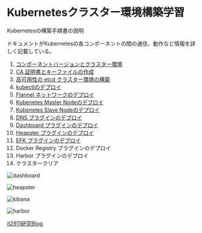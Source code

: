 # Kubernetesクラスター環境構築学習

Kubernetesの構築手順書の説明

ドキュメントがKubernetesの各コンポーネントの間の通信、動作など情報を詳しく記載している。

1. [コンポーネントバージョンとクラスター環境](./01_ready_to_deploy_a_kubernetes_cluster.md)  
2. [CA 証明書とキーファイルの作成](./02_create_ca_certificate_and_key.md)  
3. [高可用性の etcd クラスター環境の構築](./03_deploy_high_available_etcd_cluster.md)  
4. [kubectlのデプロイ](./04_deploy_kubectl_command_tools.md)  
5. [Flannel ネットワークのデプロイ](./05_deploy_flannel_network.md)  
6. [Kubenetes Master Nodeのデプロイ](./06_deploy_kubernetes_master.md)
7. [Kubenetes Slave Nodeのデプロイ](./07_deploy_kubernetes_worker.md)  
8. [DNS プラグインのデプロイ](./08_deploy_kubedns.md)  
9. [Dashboard プラグインのデプロイ](./09_deploy_dashborad.md)  
10. [Heapster プラグインのデプロイ](./10_deploy_heapster.md)
11. [EFK プラグインのデプロイ](./11_deploy_efk.md)
12. Docker Registry プラグインのデプロイ  
13. Harbor プラグインのデプロイ  
14. クラスタークリア  

![dashboard](./images/dashboard.png)

![heapster](./images/heapster.png)

![kibana](./images/kibana.png)

![harbor](./images/harbor.png)

[it2911研究Blog](http://www.it2911.com)
